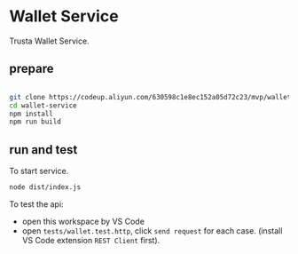 # Wallet Service

Trusta Wallet Service. 

## prepare

```bash

git clone https://codeup.aliyun.com/630598c1e8ec152a05d72c23/mvp/wallet-service
cd wallet-service
npm install
npm run build
```

## run and test

To start service.
```bash
node dist/index.js
```

To test the api:

* open this workspace by VS Code  
* open `tests/wallet.test.http`,  click `send request` for each case. (install VS Code extension `REST Client` first).




